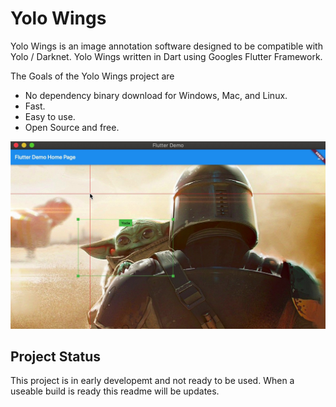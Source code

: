# Yolo Wings

Yolo Wings is an image annotation software designed to be compatible with Yolo / Darknet. Yolo Wings written in Dart using Googles Flutter Framework.

The Goals of the Yolo Wings project are

* No dependency binary download for Windows, Mac, and Linux.
* Fast.
* Easy to use.
* Open Source and free.

![Cover Image](https://raw.githubusercontent.com/kenthinson/Yolo-Wings/master/cover.jpg)

## Project Status

This project is in early developemt and not ready to be used. When a useable build is ready this readme will be updates.


